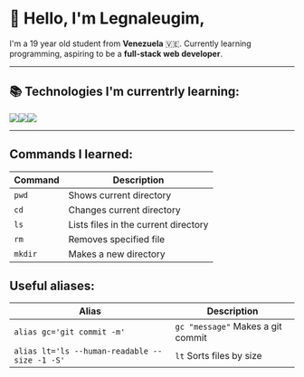 # 👋 Hello, I'm Legnaleugim,
I'm a 19 year old student from **Venezuela** 🇻🇪. Currently learning programming, aspiring to be a **full-stack web developer**.

---

## 📚 Technologies I'm currentrly learning:
 ![](https://imgur.com/iwnosd0.png)![](https://imgur.com/Bx1AIqi.png)![](https://imgur.com/E8CS0gW.png)

---
## Commands I learned:

| Command   | Description                          |
| -------   | ------------------------------------ | 
| `pwd`     | Shows current directory              |
| `cd`      | Changes current directory            |
| `ls`      | Lists files in the current directory |
| `rm`      | Removes specified file               |
| `mkdir`   | Makes a new directory                |

## Useful aliases:

| Alias                                         | Description                          |
| -------                                       | ------------------------------------ | 
| `alias gc='git commit -m'`                    | `gc "message"` Makes a git commit    |
| `alias lt='ls --human-readable --size -1 -S'` | `lt` Sorts files by size             |
